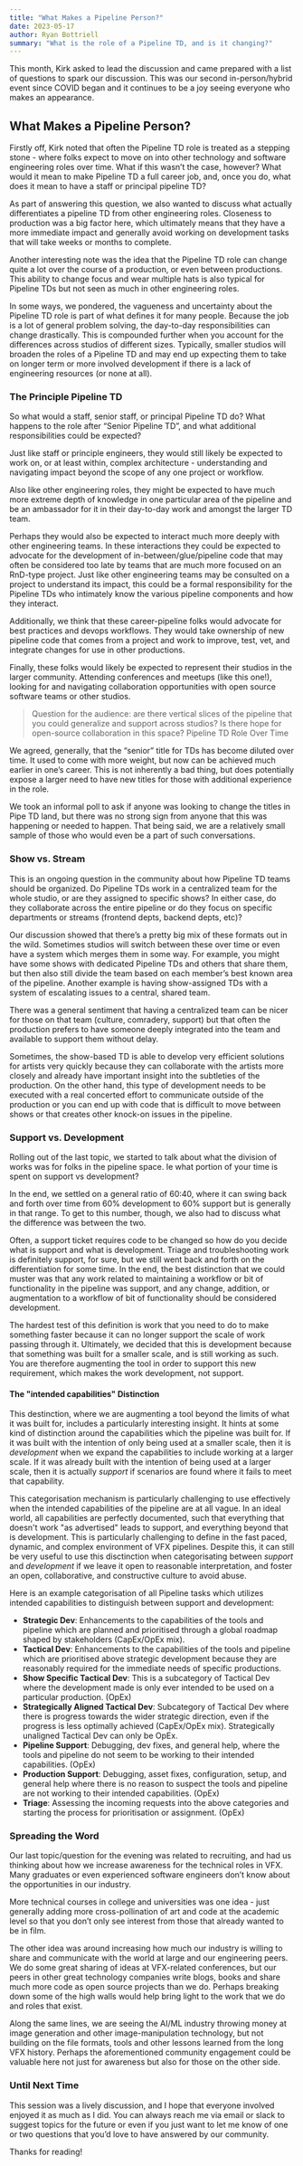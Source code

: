 ```yaml
---
title: "What Makes a Pipeline Person?"
date: 2023-05-17
author: Ryan Bottriell
summary: "What is the role of a Pipeline TD, and is it changing?"
---
```


This month, Kirk asked to lead the discussion and came prepared with a list of questions to spark our discussion. This was our second in-person/hybrid event since COVID began and it continues to be a joy seeing everyone who makes an appearance.

## What Makes a Pipeline Person?

Firstly off, Kirk noted that often the Pipeline TD role is treated as a stepping stone - where folks expect to move on into other technology and software engineering roles over time. What if this wasn’t the case, however? What would it mean to make Pipeline TD a full career job, and, once you do, what does it mean to have a staff or principal pipeline TD?

As part of answering this question, we also wanted to discuss what actually differentiates a pipeline TD from other engineering roles. Closeness to production was a big factor here, which ultimately means that they have a more immediate impact and generally avoid working on development tasks that will take weeks or months to complete.

Another interesting note was the idea that the Pipeline TD role can change quite a lot over the course of a production, or even between productions. This ability to change focus and wear multiple hats is also typical for Pipeline TDs but not seen as much in other engineering roles.

In some ways, we pondered, the vagueness and uncertainty about the Pipeline TD role is part of what defines it for many people. Because the job is a lot of general problem solving, the day-to-day responsibilities can change drastically. This is compounded further when you account for the differences across studios of different sizes. Typically, smaller studios will broaden the roles of a Pipeline TD and may end up expecting them to take on longer term or more involved development if there is a lack of engineering resources (or none at all). 

### The Principle Pipeline TD

So what would a staff, senior staff, or principal Pipeline TD do? What happens to the role after “Senior Pipeline TD”, and what additional responsibilities could be expected?

Just like staff or principle engineers, they would still likely be expected to work on, or at least within, complex architecture - understanding and navigating impact beyond the scope of any one project or workflow.

Also like other engineering roles, they might be expected to have much more extreme depth of knowledge in one particular area of the pipeline and be an ambassador for it in their day-to-day work and amongst the larger TD team.

Perhaps they would also be expected to interact much more deeply with other engineering teams. In these interactions they could be expected to advocate for the development of in-between/glue/pipeline code that may often be considered too late by teams that are much more focused on an RnD-type project. Just like other engineering teams may be consulted on a project to understand its impact, this could be a formal responsibility for the Pipeline TDs who intimately know the various pipeline components and how they interact. 

Additionally, we think that these career-pipeline folks would advocate for best practices and devops workflows. They would take ownership of new pipeline code that comes from a project and work to improve, test, vet, and integrate changes for use in other productions.

Finally, these folks would likely be expected to represent their studios in the larger community. Attending conferences and meetups (like this one!), looking for and navigating collaboration opportunities with open source software teams or other studios. 

> Question for the audience: are there vertical slices of the pipeline that you could generalize and support across studios? Is there hope for open-source collaboration in this space?
Pipeline TD Role Over Time

We agreed, generally, that the “senior” title for TDs has become diluted over time. It used to come with more weight, but now can be achieved much earlier in one’s career. This is not inherently a bad thing, but does potentially expose a larger need to have new titles for those with additional experience in the role.

We took an informal poll to ask if anyone was looking to change the titles in Pipe TD land, but there was no strong sign from anyone that this was happening or needed to happen. That being said, we are a relatively small sample of those who would even be a part of such conversations.

### Show vs. Stream

This is an ongoing question in the community about how Pipeline TD teams should be organized. Do Pipeline TDs work in a centralized team for the whole studio, or are they assigned to specific shows? In either case, do they collaborate across the entire pipeline or do they focus on specific departments or streams (frontend depts, backend depts, etc)?

Our discussion showed that there’s a pretty big mix of these formats out in the wild. Sometimes studios will switch between these over time or even have a system which merges them in some way. For example, you might have some shows with dedicated Pipeline TDs and others that share them, but then also still divide the team based on each member’s best known area of the pipeline. Another example is having show-assigned TDs with a system of escalating issues to a central, shared team.

There was a general sentiment that having a centralized team can be nicer for those on that team (culture, comradery, support) but that often the production prefers to have someone deeply integrated into the team and available to support them without delay. 

Sometimes, the show-based TD is able to develop very efficient solutions for artists very quickly because they can collaborate with the artists more closely and already have important insight into the subtleties of the production. On the other hand, this type of development needs to be executed with a real concerted effort to communicate outside of the production or you can end up with code that is difficult to move between shows or that creates other knock-on issues in the pipeline.

### Support vs. Development

Rolling out of the last topic, we started to talk about what the division of works was for folks in the pipeline space. Ie what portion of your time is spent on support vs development?

In the end, we settled on a general ratio of 60:40, where it can swing back and forth over time from 60% development to 60% support but is generally in that range. To get to this number, though, we also had to discuss what the difference was between the two. 

Often, a support ticket requires code to be changed so how do you decide what is support and what is development. Triage and troubleshooting work is definitely support, for sure, but we still went back and forth on the differentiation for some time. In the end, the best distinction that we could muster was that any work related to maintaining a workflow or bit of functionality in the pipeline was support, and any change, addition, or augmentation to a workflow of bit of functionality should be considered development.

The hardest test of this definition is work that you need to do to make something faster because it can no longer support the scale of work passing through it. Ultimately, we decided that this is development because that something was built for a smaller scale, and is still working as such. You are therefore augmenting the tool in order to support this new requirement, which makes the work development, not support.

#### The "intended capabilities" Distinction

This destinction, where we are augmenting a tool beyond the limits of what it was built for, includes a particularly interesting insight. It hints at some kind of distinction around the capabilities which the pipeline was built for. If it was built with the intention of only being used at a smaller scale, then it is *development* when we expand the capabilities to include working at a larger scale. If it was already built with the intention of being used at a larger scale, then it is actually *support* if scenarios are found where it fails to meet that capability.

This categorisation mechanism is particularly challenging to use effectively when the intended capabilities of the pipeline are at all vague. In an ideal world, all capabilities are perfectly documented, such that everything that doesn't work "as advertised" leads to support, and everything beyond that is development. This is particularly challenging to define in the fast paced, dynamic, and complex environment of VFX pipelines. Despite this, it can still be very useful to use this disctinction when categorisating between *support* and *development* if we leave it open to reasonable interpretation, and foster an open, collaborative, and constructive culture to avoid abuse.

Here is an example categorisation of all Pipeline tasks which utilizes intended capabilities to distinguish between support and development:
* **Strategic Dev**: Enhancements to the capabilities of the tools and pipeline which are planned and prioritised through a global roadmap shaped by stakeholders (CapEx/OpEx mix).
* **Tactical Dev**: Enhancements to the capabilities of the tools and pipeline which are prioritised above strategic development because they are reasonably required for the immediate needs of specific productions.
* **Show Specific Tactical Dev**: This is a subcategory of Tactical Dev where the development made is only ever intended to be used on a particular production. (OpEx)
* **Strategically Aligned Tactical Dev**: Subcategory of Tactical Dev where there is progress towards the wider strategic direction, even if the progress is less optimally achieved (CapEx/OpEx mix). Strategically unaligned Tactical Dev can only be OpEx.
* **Pipeline Support**: Debugging, dev fixes, and general help, where the tools and pipeline do not seem to be working to their intended capabilities. (OpEx)
* **Production Support**: Debugging, asset fixes, configuration, setup, and general help where there is no reason to suspect the tools and pipeline are not working to their intended capabilities. (OpEx)
* **Triage**: Assessing the incoming requests into the above categories and starting the process for prioritisation or assignment. (OpEx)


### Spreading the Word

Our last topic/question for the evening was related to recruiting, and had us thinking about how we increase awareness for the technical roles in VFX. Many graduates or even experienced software engineers don’t know about the opportunities in our industry.

More technical courses in college and universities was one idea - just generally adding more cross-pollination of art and code at the academic level so that you don’t only see interest from those that already wanted to be in film.

The other idea was around increasing how much our industry is willing to share and communicate with the world at large and our engineering peers. We do some great sharing of ideas at VFX-related conferences, but our peers in other great technology companies write blogs, books and share much more code as open source projects than we do. Perhaps breaking down some of the high walls would help bring light to the work that we do and roles that exist.

Along the same lines, we are seeing the AI/ML industry throwing money at image generation and other image-manipulation technology, but not building on the file formats, tools and other lessons learned from the long VFX history. Perhaps the aforementioned community engagement could be valuable here not just for awareness but also for those on the other side.

### Until Next Time

This session was a lively discussion, and I hope that everyone involved enjoyed it as much as I did. You can always reach me via email or slack to suggest topics for the future or even if you just want to let me know of one or two questions that you’d love to have answered by our community.

Thanks for reading!
